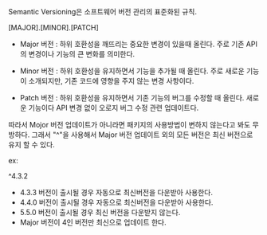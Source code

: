 Semantic Versioning은 소프트웨어 버전 관리의 표준화된 규칙.

[MAJOR].[MINOR].[PATCH]
- Major 버전 : 하위 호환성을 깨뜨리는 중요한 변경이 있을때 올린다. 주로 기존 API의 변경이나 기능의 큰 변화를 의미한다.

- Minor 버전 : 하위 호환성을 유지하면서 기능을 추가될 때 올린다. 주로 새로운 기능이 소개되지만, 기존 코드에 영향을 주지 않는 변경 사항이다.

- Patch 버전 : 하위 호환성을 유지하면서 기존 기능의 버그를 수정할 때 올린다. 새로운 기능이다 API 변경 없이 오로지 버그 수정 관련 업데이트다.

따라서 Mojor 버전 업데이트가 아니라면 패키지의 사용방법이 변하지 않는다고 봐도 무방하다. 그래서 "^"을 사용해서 Major 버전 업데이트 외의 모든 버전은 최신 버전으로 유지 할 수 있다.

ex:

^4.3.2

- 4.3.3 버전이 출시될 경우 자동으로 최신버전을 다운받아 사용한다.
- 4.4.0 버전이 출시될 경우 자동으로 최신버전을 다운받아 사용한다.
- 5.5.0 버전이 출시될 경우 최신 버전을 다운받지 않는다.
- Major 버전이 4인 버전만 최신으로 업데이트 한다.
